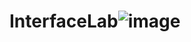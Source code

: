 # InterfaceLab![image](https://user-images.githubusercontent.com/85809354/156904865-d716d161-9ca9-4034-ab29-3ee54d1cbea7.png)
